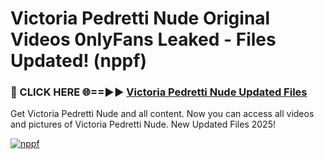 # Victoria Pedretti Nude Original Videos 0nlyFans Leaked - Files Updated! (nppf)

<h3>🔴 CLICK HERE 🌐==►► <a href="https://tinyurl.com/yrmya6cz" rel="nofollow">Victoria Pedretti Nude Updated Files</a></h3>

Get Victoria Pedretti Nude and all content. Now you can access all videos and pictures of Victoria Pedretti Nude. New Updated Files 2025!

[![nppf](https://i.imgur.com/FMdXYCs.gif)](https://tinyurl.com/yrmya6cz)
